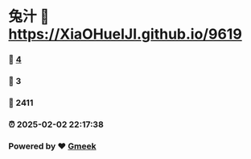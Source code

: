 # 兔汁 :link: https://XiaOHueIJI.github.io/9619 
### :page_facing_up: [4](https://XiaOHueIJI.github.io/9619/tag.html) 
### :speech_balloon: 3 
### :hibiscus: 2411 
### :alarm_clock: 2025-02-02 22:17:38 
### Powered by :heart: [Gmeek](https://github.com/Meekdai/Gmeek)
